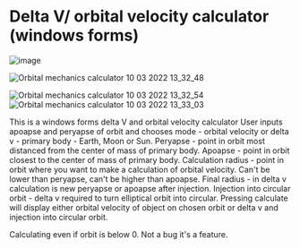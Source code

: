 # Delta V/ orbital velocity calculator (windows forms)

![image](https://user-images.githubusercontent.com/57408600/157662293-f8b81f5c-9998-4bd4-8e96-0cbd5644392a.png)

![Orbital mechanics calculator 10 03 2022 13_32_48](https://user-images.githubusercontent.com/57408600/157662650-0ac71f4f-557a-4ec0-89f8-fbb183840ef5.png)

![Orbital mechanics calculator 10 03 2022 13_32_54](https://user-images.githubusercontent.com/57408600/157662671-fe0e555b-a08b-4c12-89ae-efc5da35b10f.png) ![Orbital mechanics calculator 10 03 2022 13_33_03](https://user-images.githubusercontent.com/57408600/157662687-1c76285d-ea1b-459d-a4df-fe62963f2964.png)



This is a windows forms delta V and orbital velocity calculator
User inputs apoapse and peryapse of orbit and chooses mode - orbital velocity or delta v - primary body - Earth, Moon or Sun.
Peryapse - point in orbit most distanced from the center of mass of primary body.
Apoapse - point in orbit closest to the center of mass of primary body.
Calculation radius - point in orbit where you want to make a calculation of orbital velocity. Can't be lower than peryapse, can't be higher than apoapse.
Final radius - in delta v calculation is new peryapse or apoapse after injection.
Injection into circular orbit - delta v required to turn elliptical orbit into circular.
Pressing calculate will display either orbital velocity of object on chosen orbit or delta v and injection into circular orbit.

Calculating even if orbit is below 0. Not a bug it's a feature.
